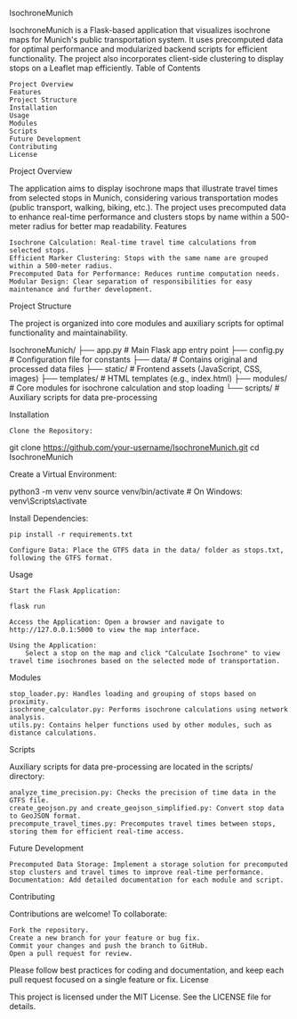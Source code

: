 IsochroneMunich

IsochroneMunich is a Flask-based application that visualizes isochrone maps for Munich's public transportation system. It uses precomputed data for optimal performance and modularized backend scripts for efficient functionality. The project also incorporates client-side clustering to display stops on a Leaflet map efficiently.
Table of Contents

    Project Overview
    Features
    Project Structure
    Installation
    Usage
    Modules
    Scripts
    Future Development
    Contributing
    License

Project Overview

The application aims to display isochrone maps that illustrate travel times from selected stops in Munich, considering various transportation modes (public transport, walking, biking, etc.). The project uses precomputed data to enhance real-time performance and clusters stops by name within a 500-meter radius for better map readability.
Features

    Isochrone Calculation: Real-time travel time calculations from selected stops.
    Efficient Marker Clustering: Stops with the same name are grouped within a 500-meter radius.
    Precomputed Data for Performance: Reduces runtime computation needs.
    Modular Design: Clear separation of responsibilities for easy maintenance and further development.

Project Structure

The project is organized into core modules and auxiliary scripts for optimal functionality and maintainability.

IsochroneMunich/
├── app.py                    # Main Flask app entry point
├── config.py                 # Configuration file for constants
├── data/                     # Contains original and processed data files
├── static/                   # Frontend assets (JavaScript, CSS, images)
├── templates/                # HTML templates (e.g., index.html)
├── modules/                  # Core modules for isochrone calculation and stop loading
└── scripts/                  # Auxiliary scripts for data pre-processing

Installation

    Clone the Repository:

git clone https://github.com/your-username/IsochroneMunich.git
cd IsochroneMunich

Create a Virtual Environment:

python3 -m venv venv
source venv/bin/activate  # On Windows: venv\Scripts\activate

Install Dependencies:

    pip install -r requirements.txt

    Configure Data: Place the GTFS data in the data/ folder as stops.txt, following the GTFS format.

Usage

    Start the Flask Application:

    flask run

    Access the Application: Open a browser and navigate to http://127.0.0.1:5000 to view the map interface.

    Using the Application:
        Select a stop on the map and click "Calculate Isochrone" to view travel time isochrones based on the selected mode of transportation.

Modules

    stop_loader.py: Handles loading and grouping of stops based on proximity.
    isochrone_calculator.py: Performs isochrone calculations using network analysis.
    utils.py: Contains helper functions used by other modules, such as distance calculations.

Scripts

Auxiliary scripts for data pre-processing are located in the scripts/ directory:

    analyze_time_precision.py: Checks the precision of time data in the GTFS file.
    create_geojson.py and create_geojson_simplified.py: Convert stop data to GeoJSON format.
    precompute_travel_times.py: Precomputes travel times between stops, storing them for efficient real-time access.

Future Development

    Precomputed Data Storage: Implement a storage solution for precomputed stop clusters and travel times to improve real-time performance.
    Documentation: Add detailed documentation for each module and script.

Contributing

Contributions are welcome! To collaborate:

    Fork the repository.
    Create a new branch for your feature or bug fix.
    Commit your changes and push the branch to GitHub.
    Open a pull request for review.

Please follow best practices for coding and documentation, and keep each pull request focused on a single feature or fix.
License

This project is licensed under the MIT License. See the LICENSE file for details.